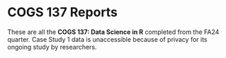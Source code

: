 # COGS 137 Reports
These are all the **COGS 137: Data Science in R** completed from the FA24 quarter. Case Study 1 data is unaccessible because of privacy for its ongoing study by researchers.
